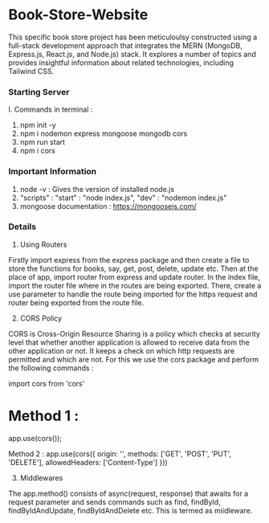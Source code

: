 # Book-Store-Website

This specific book store project has been meticuloulsy constructed using a full-stack development approach that integrates the MERN (MongoDB, Express.js, React.js, and Node.js) stack. It explores a number of topics and provides insightful information about related technologies, including Tailwind CSS.

### Starting Server 
I. Commands in terminal :

1. npm init -y
2. npm i nodemon express mongoose mongodb cors
3. npm run start
4. npm i cors

### Important Information
1. node -v : Gives the version of installed node.js
2. "scripts" : "start" : "node index.js", "dev" : "nodemon index.js"
3. mongoose documentation : https://mongoosejs.com/

### Details
1. Using Routers

Firstly import express from the express package and then create a file to store the functions for books, say, get, post, delete, update etc. Then at the place of app, import router from express and update router. In the index file, import the router file where in the routes are being exported. There, create a use parameter to handle the route being imported for the https request and router being exported from the route file.

2. CORS Policy 

CORS is Cross-Origin Resource Sharing is a policy which checks at security level that whether another application is allowed to receive data from the other application or not. It keeps a check on which http requests are permitted and which are not. For this we use the cors package and perform the following commands : 

import cors from 'cors'

<h1 style="{color: red}">Method 1 : </h1>
app.use(cors());

Method 2 :
app.use(cors({
    origin: '',
    methods: ['GET', 'POST', 'PUT', 'DELETE'],
    allowedHeaders: ['Content-Type']
}))

3. Middlewares 

The app.method() consists of async(request, response) that awaits for a request parameter and sends commands such as find, findById, findByIdAndUpdate, findByIdAndDelete etc. This is termed as miidleware.